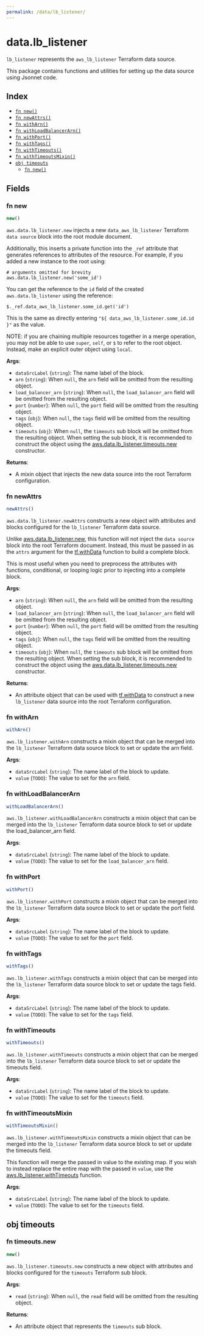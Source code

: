 ```yaml
---
permalink: /data/lb_listener/
---
```


# data.lb_listener

`lb_listener` represents the `aws_lb_listener` Terraform data source.



This package contains functions and utilities for setting up the data source using Jsonnet code.


## Index

* [`fn new()`](#fn-new)
* [`fn newAttrs()`](#fn-newattrs)
* [`fn withArn()`](#fn-witharn)
* [`fn withLoadBalancerArn()`](#fn-withloadbalancerarn)
* [`fn withPort()`](#fn-withport)
* [`fn withTags()`](#fn-withtags)
* [`fn withTimeouts()`](#fn-withtimeouts)
* [`fn withTimeoutsMixin()`](#fn-withtimeoutsmixin)
* [`obj timeouts`](#obj-timeouts)
  * [`fn new()`](#fn-timeoutsnew)

## Fields

### fn new

```ts
new()
```


`aws.data.lb_listener.new` injects a new `data_aws_lb_listener` Terraform `data source`
block into the root module document.

Additionally, this inserts a private function into the `_ref` attribute that generates references to attributes of the
resource. For example, if you added a new instance to the root using:

    # arguments omitted for brevity
    aws.data.lb_listener.new('some_id')

You can get the reference to the `id` field of the created `aws.data.lb_listener` using the reference:

    $._ref.data_aws_lb_listener.some_id.get('id')

This is the same as directly entering `"${ data_aws_lb_listener.some_id.id }"` as the value.

NOTE: if you are chaining multiple resources together in a merge operation, you may not be able to use `super`, `self`,
or `$` to refer to the root object. Instead, make an explicit outer object using `local`.

**Args**:
  - `dataSrcLabel` (`string`): The name label of the block.
  - `arn` (`string`):  When `null`, the `arn` field will be omitted from the resulting object.
  - `load_balancer_arn` (`string`):  When `null`, the `load_balancer_arn` field will be omitted from the resulting object.
  - `port` (`number`):  When `null`, the `port` field will be omitted from the resulting object.
  - `tags` (`obj`):  When `null`, the `tags` field will be omitted from the resulting object.
  - `timeouts` (`obj`):  When `null`, the `timeouts` sub block will be omitted from the resulting object. When setting the sub block, it is recommended to construct the object using the [aws.data.lb_listener.timeouts.new](#fn-lblistenertimeoutsnew) constructor.

**Returns**:
- A mixin object that injects the new data source into the root Terraform configuration.


### fn newAttrs

```ts
newAttrs()
```


`aws.data.lb_listener.newAttrs` constructs a new object with attributes and blocks configured for the `lb_listener`
Terraform data source.

Unlike [aws.data.lb_listener.new](#fn-lblistenernew), this function will not inject the `data source`
block into the root Terraform document. Instead, this must be passed in as the `attrs` argument for the
[tf.withData](https://github.com/tf-libsonnet/core/tree/main/docs#fn-withdata) function to build a complete block.

This is most useful when you need to preprocess the attributes with functions, conditional, or looping logic prior to
injecting into a complete block.

**Args**:
  - `arn` (`string`):  When `null`, the `arn` field will be omitted from the resulting object.
  - `load_balancer_arn` (`string`):  When `null`, the `load_balancer_arn` field will be omitted from the resulting object.
  - `port` (`number`):  When `null`, the `port` field will be omitted from the resulting object.
  - `tags` (`obj`):  When `null`, the `tags` field will be omitted from the resulting object.
  - `timeouts` (`obj`):  When `null`, the `timeouts` sub block will be omitted from the resulting object. When setting the sub block, it is recommended to construct the object using the [aws.data.lb_listener.timeouts.new](#fn-lblistenertimeoutsnew) constructor.

**Returns**:
  - An attribute object that can be used with [tf.withData](https://github.com/tf-libsonnet/core/tree/main/docs#fn-withdata) to construct a new `lb_listener` data source into the root Terraform configuration.


### fn withArn

```ts
withArn()
```

`aws.lb_listener.withArn` constructs a mixin object that can be merged into the `lb_listener`
Terraform data source block to set or update the arn field.



**Args**:
  - `dataSrcLabel` (`string`): The name label of the block to update.
  - `value` (`TODO`): The value to set for the `arn` field.


### fn withLoadBalancerArn

```ts
withLoadBalancerArn()
```

`aws.lb_listener.withLoadBalancerArn` constructs a mixin object that can be merged into the `lb_listener`
Terraform data source block to set or update the load_balancer_arn field.



**Args**:
  - `dataSrcLabel` (`string`): The name label of the block to update.
  - `value` (`TODO`): The value to set for the `load_balancer_arn` field.


### fn withPort

```ts
withPort()
```

`aws.lb_listener.withPort` constructs a mixin object that can be merged into the `lb_listener`
Terraform data source block to set or update the port field.



**Args**:
  - `dataSrcLabel` (`string`): The name label of the block to update.
  - `value` (`TODO`): The value to set for the `port` field.


### fn withTags

```ts
withTags()
```

`aws.lb_listener.withTags` constructs a mixin object that can be merged into the `lb_listener`
Terraform data source block to set or update the tags field.



**Args**:
  - `dataSrcLabel` (`string`): The name label of the block to update.
  - `value` (`TODO`): The value to set for the `tags` field.


### fn withTimeouts

```ts
withTimeouts()
```

`aws.lb_listener.withTimeouts` constructs a mixin object that can be merged into the `lb_listener`
Terraform data source block to set or update the timeouts field.



**Args**:
  - `dataSrcLabel` (`string`): The name label of the block to update.
  - `value` (`TODO`): The value to set for the `timeouts` field.


### fn withTimeoutsMixin

```ts
withTimeoutsMixin()
```

`aws.lb_listener.withTimeoutsMixin` constructs a mixin object that can be merged into the `lb_listener`
Terraform data source block to set or update the timeouts field.

This function will merge the passed in value to the existing map. If you wish
to instead replace the entire map with the passed in `value`, use the [aws.lb_listener.withTimeouts](TODO)
function.


**Args**:
  - `dataSrcLabel` (`string`): The name label of the block to update.
  - `value` (`TODO`): The value to set for the `timeouts` field.


## obj timeouts



### fn timeouts.new

```ts
new()
```


`aws.lb_listener.timeouts.new` constructs a new object with attributes and blocks configured for the `timeouts`
Terraform sub block.



**Args**:
  - `read` (`string`):  When `null`, the `read` field will be omitted from the resulting object.

**Returns**:
  - An attribute object that represents the `timeouts` sub block.
